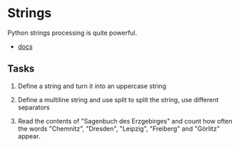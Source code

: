 # Strings

Python strings processing is quite powerful.

* [docs](https://docs.python.org/3/library/stdtypes.html#textseq)


## Tasks


1. Define a string and turn it into an uppercase string

2. Define a multiline string and use split to split the string, use different separators

3. Read the contents of "Sagenbuch des Erzgebirges" and count how often the words "Chemnitz", "Dresden", "Leipzig", "Freiberg" and "Görlitz" appear.